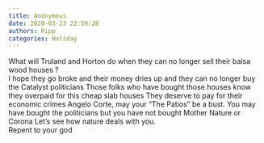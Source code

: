 ```yaml
---
title: Anonymous
date: 2020-03-23 22:59:28
authors: Ripp
categories: Holiday
---
```


 What will Truland and Horton do when they can no longer sell their balsa wood houses ?  
I hope they go broke and their money dries up and they can no longer buy the Catalyst politicians    Those folks who have bought those houses know they overpaid for this cheap slab houses 
They deserve to pay for their economic crimes 
Angelo Corte, may your “The Patios” be a bust.  You may have bought the politicians but you have not bought Mother Nature or Corona
Let’s see how nature deals with you.  
Repent to your god
